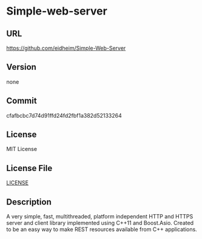 # Simple-web-server

## URL

https://github.com/eidheim/Simple-Web-Server

## Version

none

## Commit

cfafbcbc7d74d91ffd24fd2fbf1a382d52133264

## License

MIT License

## License File

[LICENSE](repo/LICENSE.txt)

## Description

A very simple, fast, multithreaded, platform independent HTTP and HTTPS server and client library implemented using C++11 and Boost.Asio. Created to be an easy way to make REST resources available from C++ applications.
